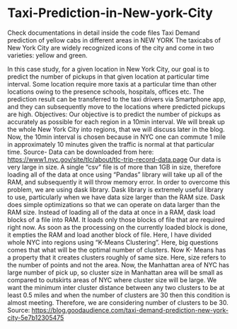 # Taxi-Prediction-in-New-york-City

Check documentations in detail inside the code files Taxi Demand prediction of yellow cabs in different areas in NEW YORK The taxicabs of New York City are widely recognized icons of the city and come in two varieties: yellow and green.

In this case study, for a given location in New York City, our goal is to predict the number of pickups in that given location at
particular time interval. Some location require more taxis at a particular time than other locations owing to
the presence schools, hospitals, offices etc. The prediction result can be transferred to the taxi drivers via Smartphone app,
and they can subsequently move to the locations where predicted pickups are high.
Objectives:
Our objective is to predict the number of pickups as accurately as possible for each region in a 10min interval. We will break up
the whole New York City into regions, that we will discuss later in the blog. Now, the 10min interval is chosen
because in NYC one can commute 1 mile in approximately 10 minutes given the traffic is normal at that particular time.
Source- Data can be downloaded from here: https://www1.nyc.gov/site/tlc/about/tlc-trip-record-data.page
Our data is very large in size. A single “csv” file is of more than 1GB in size, therefore loading all of the data at once
using “Pandas” library will take up all of the RAM, and subsequently it will throw memory error. In order to overcome this
problem, we are using dask library. Dask library is extremely useful library to use, particularly when we have data size larger
than the RAM size. Dask does simple optimizations so that we can operate on data larger than the RAM size. Instead of loading all
of the data at once in a RAM, dask load blocks of a file into RAM. It loads only those blocks of file that are required right now.
As soon as the processing on the currently loaded block is done, it empties the RAM and load another block of file.
Here, I have divided whole NYC into regions using “K-Means Clustering”. Here, big questions comes
that what will be the optimal number of clusters. Now K- Means has a property that it creates clusters roughly of same size.
Here, size refers to the number of points and not the area. Now, the Manhattan area of NYC has large number of pick up, so cluster
size in Manhattan area will be small as compared to outskirts areas of NYC where cluster size will be large.
We want the minimum inter cluster distance between any two clusters to be at least 0.5 miles and when the number of clusters are
30 then this condition is almost meeting. Therefore, we are considering number of clusters to be 30.
Source: https://blog.goodaudience.com/taxi-demand-prediction-new-york-city-5e7b12305475
